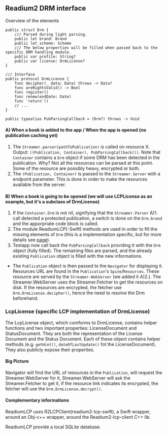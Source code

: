 ## Readium2 DRM interface

Overview of the elements

```
public struct Drm {
    /// Parsed during light parsing.
    public let brand: Brand
    public let scheme: Scheme
    /// The below properties will be filled when passed back to the specific DRM handling module.
    public var profile: String?
    public var license: DrmLicense?
}

/// Interface 
public protocol DrmLicense {
    func decipher(_ data: Data) throws -> Data?
    func areRightsValid() -> Bool
    func register()
    func renew(endDate: Date)
    func `return`()
    // ...
}

public typealias PubParsingCallback = (Drm?) throws -> Void
```

#### A) When a book is added to the app / When the app is opened (no publication caching yet)

1. The `Streamer.parser(pathToPublication)` is called on resource X.
Output: `((Publication, Container), PubParsingCallback())`. Note that `Container` contains a `Drm` object if some DRM has been detected in the publication.
Why? Not all the resources can be parsed at this point.
Some of the resource are possibly heavy, encrypted or both. 
2. The `(Publication, Container)` is passed to the `Streamer.Server` with a endpoint parameter.
This is done in order to make the resources available from the server.

#### B) When a book is going to be opened (we will use LCPLicense as an example, but it's a subclass of DrmLicense)

1. If the `Container.Drm` is not nil, signifying that the `Streamer.Parser` A)1. call detected a protected publication, a switch is done on the `Drm.brand` and the apporpriate code block is called.
2. The module ReadiumLCP(-Swift) methods are used in order to fill the missing elements of `Drm` (this is a implementation specific, but for more details see [page](https://github.com/readium/readium-2/tree/master/other/lcp)).
3. Testapp now call back the `PubParsingCallback` providing it with the `Drm` object (fully filled). The remaining files are parsed, and the already existing `Publication` object is filled with the new informations.
* The `Publication` object is then passed to the `Navigator` for displaying it. Resources URL are found in the `Publication`'s `Spine`/`Resources`. These resource are served by the `Streamer.WebServer` (we added it A)2.). The Streamer.WebServer uses the Streamer.Fetcher to get the resources on disk. If the resources are encrypted, the fetcher use `Drm.DrmLicense.decipher()`, hence the need to resolve the Drm beforehand.

### LcpLicense (specific LCP implementation of DrmLicense)

The LcpLicense object, which comforms to DrmLicense, contains helper functions and two important properties: LicenseDocument and StatusDocument.
They are both the representation of the License Document and the Status Document. Each of these object contains helper methods (e.g. `getHint()`, `dateOfLastUpdate()` fot the LicenseDocument). They also publicly expose their properties.

#### Big Picture
Navigator will find the URL of resources in the `Publication`, will request the Streamer.WebServer for it, Streamer.WebServer will ask the Streamer.Fetcher to get it, if the resource link indicates its encrypted, the fetcher will use the `Drm.DrmLicense.decrypt()`.


#### Complementary informations

ReadiumLCP uses R2LCPClient(readium2-lcp-swift), a Swift wrapper, around an Obj-c++ wrapper, around the Readium2-lcp-client C++ lib.

ReadiumLCP provide a local SQLite database.
 
